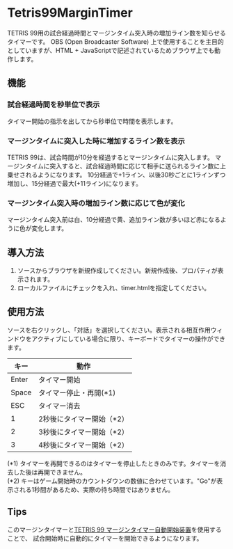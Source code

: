 # Tetris99MarginTimer

TETRIS 99用の試合経過時間とマージンタイム突入時の増加ライン数を知らせるタイマーです。
OBS (Open Broadcaster Software) 上で使用することを主目的としていますが、HTML + JavaScriptで記述されているためブラウザ上でも動作します。

## 機能

### 試合経過時間を秒単位で表示

タイマー開始の指示を出してから秒単位で時間を表示します。

### マージンタイムに突入した時に増加するライン数を表示

TETRIS 99は、試合時間が10分を経過するとマージンタイムに突入します。
マージンタイムに突入すると、試合経過時間に応じて相手に送られるライン数に上乗せされるようになります。
10分経過で+1ライン、以後30秒ごとに1ラインずつ増加し、15分経過で最大(+11ライン)になります。

### マージンタイム突入時の増加ライン数に応じて色が変化

マージンタイム突入前は白、10分経過で黄、追加ライン数が多いほど赤になるように色が変化します。

## 導入方法

1. ソースからブラウザを新規作成してください。新規作成後、プロパティが表示されます。
1. ローカルファイルにチェックを入れ、timer.htmlを指定してください。

## 使用方法

ソースを右クリックし、「対話」を選択してください。表示される相互作用ウィンドウをアクティブにしている場合に限り、キーボードでタイマーの操作ができます。

| キー  | 動作 |
| ------------- | ------------- |
| Enter  | タイマー開始  |
| Space  | タイマー停止・再開(\*1)  |
| ESC  | タイマー消去  |
| 1  | 2秒後にタイマー開始（\*2）  |
| 2  | 3秒後にタイマー開始（\*2）  |
| 3  | 4秒後にタイマー開始（\*2）  |

(\*1) タイマーを再開できるのはタイマーを停止したときのみです。タイマーを消去した後は再開できません。  
(\*2) キーはゲーム開始時のカウントダウンの数値に合わせています。"Go"が表示される1秒間があるため、実際の待ち時間ではありません。

## Tips

このマージンタイマーと[TETRIS 99 マージンタイマー自動開始装置](https://github.com/sshock-tetris/autoStartMarginTimer)を使用することで、
試合開始時に自動的にタイマーを開始できるようになります。
